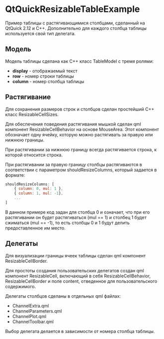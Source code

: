 # QtQuickResizableTableExample
Пример таблицы с растягивающимися столбцами, сделанный на QtQuick 2.12 и C++.
Дополнительно для каждого столбца таблицы используется свой тип делегата.

## Модель
Модель таблицы сделана как C++ класс TableModel с тремя ролями:

- **display** - отображаемый текст
- **row** - номер строки таблицы
- **column** - номер столбца таблицы

## Растягивание
Для сохранения размеров строк и столбцов сделан простейший C++ класс ResizableCellSizes.

Для обеспечения поведения растягивания мышкой сделан qml компонент ResizableCellBehavior на основе MouseArea.
Этот компонент обозначает одну ячейку, которую можно растягивать за правую или нижнюю границы.

При растягивании за нижнюю границу всегда растягивается строка, к которой относится строка.

При растягивании за правую границу столбцы растягиваются в соответствии с параметром shouldResizeColumns, 
который задается в формате:
```javascript
shouldResizeColumns: [
    { column: 0, mul: 1 },
    { column: 1, mul: -1},
    ...
]
```
В данном примере код задан для столбца 0 и означает, что при его растягивании 
он будет растягиваться (mul == 1) и столбец 1 будет сжиматься (mul == -1), 
то есть столбцы 0 и 1 будут делить предоставленное им место.

## Делегаты
Для визуализации границы ячеек таблицы сделан qml компонент ResizableCellBorder. 

Для простоты создания пользовательских делегатов создан qml компонент ResizableCell, 
включающий в себя ResizableCellBehavior, ResizableCellBorder и поле content, отведенное для пользовательского содержимого.

Делегаты столбцов сделаны в отдельных qml файлах:

- ChannelExtra.qml
- ChannelParameters.qml
- ChannelPlot.qml
- ChannelToolbar.qml

Выбор делегата делается в зависимости от номера столбца таблицы.
